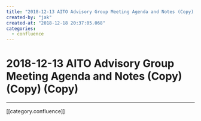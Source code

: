 ```yaml
---
title: "2018-12-13 AITO Advisory Group Meeting Agenda and Notes (Copy) (Copy) (Copy)"
created-by: "jak"
created-at: "2018-12-18 20:37:05.068"
categories:
  - confluence
---
```


# 2018-12-13 AITO Advisory Group Meeting Agenda and Notes (Copy) (Copy) (Copy)


---

[[category.confluence]]
